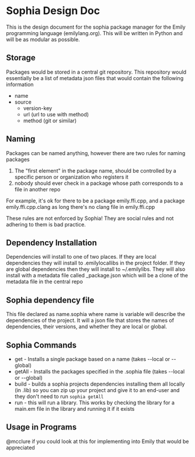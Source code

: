# Sophia Design Doc
This is the design document for the sophia package manager for the Emily programming language (emilylang.org). This will be written in Python and will be as modular as possible.

## Storage
Packages would be stored in a central git repository. This repository would essentially be a list of metadata json files that would contain the following information
  * name
  * source
    * version-key
    * url (url to use with method)
    * method (git or similar)

## Naming
Packages can be named anything, however there are two rules for naming packages
  1. The "first element" in the package name, should be controlled by a specific person or organization who registers it
  2. nobody should ever check in a package whose path corresponds to a file in another repo

For example, it's ok for there to be a package emily.ffi.cpp, and a package emily.ffi.cpp.clang as long there's no clang file in emily.ffi.cpp

These rules are not enforced by Sophia! They are social rules and not adhering to them is bad practice.

## Dependency Installation
Dependencies will install to one of two places. If they are local dependencies they will install to .emilylocallibs in the project folder. If they are global dependencies then they will install to ~/.emilylibs. They will also install with a metadata file called \_package.json which will be a clone of the metadata file in the central repo

## Sophia dependency file
This file declared as name.sophia where name is variable will describe the dependencies of the project. It will a json file that stores the names of dependencies, their versions, and whether they are local or global.

## Sophia Commands

* get - Installs a single package based on a name (takes --local or --global)
* getAll - Installs the packages specified in the .sophia file (takes --local or --global)
* build - builds a sophia projects dependencies installing them all locally (in .lib) so you can zip up your project and give it to an end-user and they don't need to run ```sophia getAll```
* run - this will run a library. This works by checking the library for a main.em file in the library and running it if it exists

## Usage in Programs

@mcclure if you could look at this for implementing into Emily that would be appreciated
